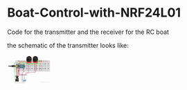 # Boat-Control-with-NRF24L01
Code for the transmitter and the receiver for the RC boat

the schematic of the transmitter looks like:

<img src="Schematic/schematicT.jpg" width=100>

